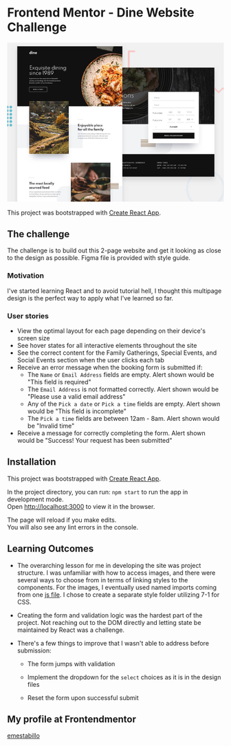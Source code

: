 # Frontend Mentor - Dine Website Challenge

![Design preview for the Dine Website Challenge coding challenge](./public/preview.jpg)

This project was bootstrapped with [Create React App](https://github.com/facebook/create-react-app).

## The challenge

The challenge is to build out this 2-page website and get it looking as close to the design as possible. Figma file is provided with style guide.

### Motivation

I've started learning React and to avoid tutorial hell, I thought this multipage design is the perfect way to apply what I've learned so far.

### User stories

- View the optimal layout for each page depending on their device's screen size
- See hover states for all interactive elements throughout the site
- See the correct content for the Family Gatherings, Special Events, and Social Events section when the user clicks each tab
- Receive an error message when the booking form is submitted if:
  - The `Name` or `Email Address` fields are empty. Alert shown would be "This field is required"
  - The `Email Address` is not formatted correctly. Alert shown would be "Please use a valid email address"
  - Any of the `Pick a date` or `Pick a time` fields are empty. Alert shown would be "This field is incomplete"
  - The `Pick a time` fields are between 12am - 8am. Alert shown would be "Invalid time"
- Receive a message for correctly completing the form. Alert shown would be "Success! Your request has been submitted"

## Installation

This project was bootstrapped with [Create React App](https://github.com/facebook/create-react-app).

In the project directory, you can run: `npm start` to run the app in development mode.\
Open [http://localhost:3000](http://localhost:3000) to view it in the browser.

The page will reload if you make edits.\
You will also see any lint errors in the console.

## Learning Outcomes

- The overarching lesson for me in developing the site was project structure. I was unfamiliar with how to access images, and there were several ways to choose from in terms of linking styles to the components. For the images, I eventually used named imports coming from one [js file](./index.js). I chose to create a separate style folder utilizing 7-1 for CSS.

- Creating the form and validation logic was the hardest part of the project. Not reaching out to the DOM directly and letting state be maintained by React was a challenge.

- There's a few things to improve that I wasn't able to address before submission:

  - The form jumps with validation

  - Implement the dropdown for the `select` choices as it is in the design files

  - Reset the form upon successful submit

## My profile at Frontendmentor

[emestabillo](https://www.frontendmentor.io/profile/emestabillo)
